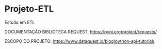 # Projeto-ETL
Estudo em ETL

DOCUMENTAÇÃO BIBLIOTECA REQUEST:
https://pypi.org/project/requests/

ESCOPO DO PROJETO:
https://www.dataquest.io/blog/python-api-tutorial/

